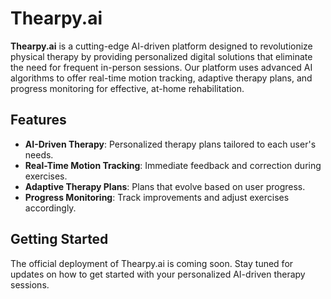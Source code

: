 # Thearpy.ai

**Thearpy.ai** is a cutting-edge AI-driven platform designed to revolutionize physical therapy by providing personalized digital solutions that eliminate the need for frequent in-person sessions. Our platform uses advanced AI algorithms to offer real-time motion tracking, adaptive therapy plans, and progress monitoring for effective, at-home rehabilitation.

## Features

- **AI-Driven Therapy**: Personalized therapy plans tailored to each user's needs.
- **Real-Time Motion Tracking**: Immediate feedback and correction during exercises.
- **Adaptive Therapy Plans**: Plans that evolve based on user progress.
- **Progress Monitoring**: Track improvements and adjust exercises accordingly.

## Getting Started

The official deployment of Thearpy.ai is coming soon. Stay tuned for updates on how to get started with your personalized AI-driven therapy sessions.
